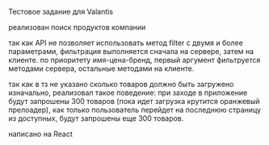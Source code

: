 Тестовое задание для Valantis

реализован поиск продуктов компании

так как API не позволяет использовать метод filter с двумя и более параметрами, фильтрация выполняется сначала на сервере, затем на клиенте.
по приоритету имя-цена-бренд, первый аргумент фильтруется методами сервера, остальные методами на клиенте.

так как в тз не указано сколько товаров должно быть загружено изначально, реализовал такое поведение:
при заходе в приложение будут запрошены 300 товаров (пока идет загрузка крутится оранжевый прелоадер),
как только пользователь перейдет на последнюю страницу из доступных, будут запрошены еще 300 товаров.

написано на React
